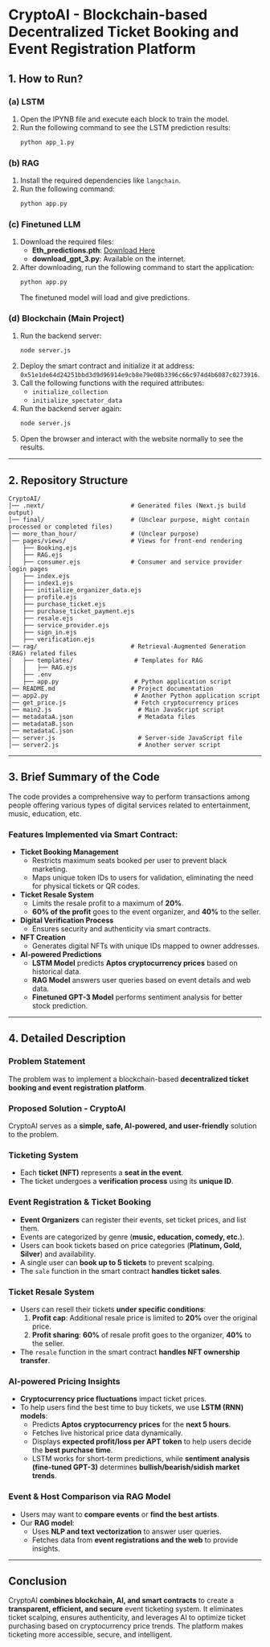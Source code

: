 # CryptoAI - Blockchain-based Decentralized Ticket Booking and Event Registration Platform

## 1. How to Run?

### (a) LSTM
1. Open the IPYNB file and execute each block to train the model.
2. Run the following command to see the LSTM prediction results:
   ```bash
   python app_1.py
   ```

### (b) RAG
1. Install the required dependencies like `langchain`.
2. Run the following command:
   ```bash
   python app.py
   ```

### (c) Finetuned LLM
1. Download the required files:
   - **Eth_predictions.pth**: [Download Here](https://drive.google.com/file/d/1nPT45tri3Sl6kdNXJRj6DrqPlN8GpK1Z/view?usp=drive_link)
   - **download_gpt_3.py**: Available on the internet.
2. After downloading, run the following command to start the application:
   ```bash
   python app.py
   ```
   The finetuned model will load and give predictions.

### (d) Blockchain (Main Project)
1. Run the backend server:
   ```bash
   node server.js
   ```
2. Deploy the smart contract and initialize it at address: `0x51e1de64d24251bbd3d9d96914e9cb8e79e08b3396c66c974d4b6087c0273916`.
3. Call the following functions with the required attributes:
   - `initialize_collection`
   - `initialize_spectator_data`
4. Run the backend server again:
   ```bash
   node server.js
   ```
5. Open the browser and interact with the website normally to see the results.

---

## 2. Repository Structure

```
CryptoAI/
│── .next/                        # Generated files (Next.js build output)
│── final/                        # (Unclear purpose, might contain processed or completed files)
│── more_than_hour/               # (Unclear purpose)
│── pages/views/                  # Views for front-end rendering
│   ├── Booking.ejs
│   ├── RAG.ejs
│   ├── consumer.ejs              # Consumer and service provider login pages
│   ├── index.ejs
│   ├── index1.ejs
│   ├── initialize_organizer_data.ejs
│   ├── profile.ejs
│   ├── purchase_ticket.ejs
│   ├── purchase_ticket_payment.ejs
│   ├── resale.ejs
│   ├── service_provider.ejs
│   ├── sign_in.ejs
│   ├── verification.ejs
│── rag/                          # Retrieval-Augmented Generation (RAG) related files
│   ├── templates/                 # Templates for RAG
│   │   ├── RAG.ejs
│   ├── .env
│   ├── app.py                     # Python application script
│── README.md                     # Project documentation
│── app2.py                        # Another Python application script
│── get_price.js                   # Fetch cryptocurrency prices
│── main2.js                        # Main JavaScript script
│── metadataA.json                  # Metadata files
│── metadataB.json
│── metadataC.json
│── server.js                       # Server-side JavaScript file
│── server2.js                      # Another server script
```

---

## 3. Brief Summary of the Code

The code provides a comprehensive way to perform transactions among people offering various types of digital services related to entertainment, music, education, etc.

### Features Implemented via Smart Contract:
- **Ticket Booking Management**
  - Restricts maximum seats booked per user to prevent black marketing.
  - Maps unique token IDs to users for validation, eliminating the need for physical tickets or QR codes.
- **Ticket Resale System**
  - Limits the resale profit to a maximum of **20%**.
  - **60% of the profit** goes to the event organizer, and **40%** to the seller.
- **Digital Verification Process**
  - Ensures security and authenticity via smart contracts.
- **NFT Creation**
  - Generates digital NFTs with unique IDs mapped to owner addresses.
- **AI-powered Predictions**
  - **LSTM Model** predicts **Aptos cryptocurrency prices** based on historical data.
  - **RAG Model** answers user queries based on event details and web data.
  - **Finetuned GPT-3 Model** performs sentiment analysis for better stock prediction.

---

## 4. Detailed Description

### Problem Statement
The problem was to implement a blockchain-based **decentralized ticket booking and event registration platform**.

### Proposed Solution - **CryptoAI**
CryptoAI serves as a **simple, safe, AI-powered, and user-friendly** solution to the problem.

### Ticketing System
- Each **ticket (NFT)** represents a **seat in the event**.
- The ticket undergoes a **verification process** using its **unique ID**.

### Event Registration & Ticket Booking
- **Event Organizers** can register their events, set ticket prices, and list them.
- Events are categorized by genre (**music, education, comedy, etc.**).
- Users can book tickets based on price categories (**Platinum, Gold, Silver**) and availability.
- A single user can **book up to 5 tickets** to prevent scalping.
- The `sale` function in the smart contract **handles ticket sales**.

### Ticket Resale System
- Users can resell their tickets **under specific conditions**:
  1. **Profit cap**: Additional resale price is limited to **20%** over the original price.
  2. **Profit sharing**: **60%** of resale profit goes to the organizer, **40%** to the seller.
- The `resale` function in the smart contract **handles NFT ownership transfer**.

### AI-powered Pricing Insights
- **Cryptocurrency price fluctuations** impact ticket prices.
- To help users find the best time to buy tickets, we use **LSTM (RNN) models**:
  - Predicts **Aptos cryptocurrency prices** for the **next 5 hours**.
  - Fetches live historical price data dynamically.
  - Displays **expected profit/loss per APT token** to help users decide the **best purchase time**.
  - LSTM works for short-term predictions, while **sentiment analysis (fine-tuned GPT-3)** determines **bullish/bearish/sidish market trends**.

### Event & Host Comparison via RAG Model
- Users may want to **compare events** or **find the best artists**.
- Our **RAG model**:
  - Uses **NLP and text vectorization** to answer user queries.
  - Fetches data from **event registrations and the web** to provide insights.

---

## Conclusion
CryptoAI **combines blockchain, AI, and smart contracts** to create a **transparent, efficient, and secure** event ticketing system. It eliminates ticket scalping, ensures authenticity, and leverages AI to optimize ticket purchasing based on cryptocurrency price trends. The platform makes ticketing more accessible, secure, and intelligent.

